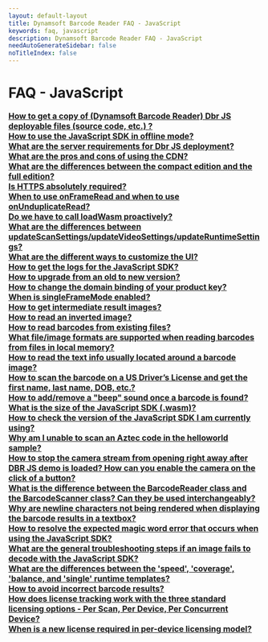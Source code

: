 ```yaml
---
layout: default-layout
title: Dynamsoft Barcode Reader FAQ - JavaScript
keywords: faq, javascript
description: Dynamsoft Barcode Reader FAQ - JavaScript
needAutoGenerateSidebar: false
noTitleIndex: false
---
```


<style>
h2 {
    font-size:medium;
    margin: 0;
}
</style>

# FAQ - JavaScript

## <a href="{{site.faq_js}}ways-to-copy-dbr-js-deployable-files.html" target="_blank">How to get a copy of (Dynamsoft Barcode Reader) Dbr JS deployable files (source code, etc.) ?</a>

## <a href="{{site.faq_js}}javascript-sdk-offline-mode-use.html" target="_blank">How to use the JavaScript SDK in offline mode?</a>

## <a href="{{site.faq_js}}server-requirements-for-dbr-js-deployment.html" target="_blank">What are the server requirements for Dbr JS deployment?</a>

## <a href="{{site.faq_js}}pros-and-cons-of-cdn.html" target="_blank">What are the pros and cons of using the CDN?</a>

## <a href="{{site.faq_js}}differences-between-full-and-compact-editions.html" target="_blank">What are the differences between the compact edition and the full edition?</a>

## <a href="{{site.faq_js}}is-https-required.html" target="_blank">Is HTTPS absolutely required?</a>

## <a href="{{site.faq_js}}use-of-onFrameRead-and-onUnduplicateRead.html" target="_blank">When to use onFrameRead and when to use onUnduplicateRead?</a>

## <a href="{{site.faq_js}}call-loadWasm-proactively.html" target="_blank">Do we have to call loadWasm proactively?</a>

## <a href="{{site.faq_js}}differences-between-updateScanSettings-updateVideoSettings-and-updateRuntimeSettings.html" target="_blank">What are the differences between updateScanSettings/updateVideoSettings/updateRuntimeSettings?</a>

## <a href="{{site.faq_js}}different-ways-to-customize-ui.html" target="_blank">What are the different ways to customize the UI?</a>

## <a href="{{site.faq_js}}get-sdk-logs.html" target="_blank">How to get the logs for the JavaScript SDK?</a>

## <a href="{{site.faq_js}}upgrade-old-to-new.html" target="_blank">How to upgrade from an old to new version?</a>

## <a href="{{site.faq_js}}change-domain-binding-of-product-key.html" target="_blank">How to change the domain binding of your product key?</a>

## <a href="{{site.faq_js}}when-singleFrameMode-is-enabled.html" target="_blank">When is singleFrameMode enabled?</a>

## <a href="{{site.faq_js}}get-intermediate-result-images.html" target="_blank">How to get intermediate result images?</a>

## <a href="{{site.faq_js}}read-inverted-image.html" target="_blank">How to read an inverted image?</a>

## <a href="{{site.faq_js}}read-from-existing-files.html" target="_blank">How to read barcodes from existing files?</a>

## <a href="{{site.faq_js}}formats-supported-for-existing-files.html" target="_blank">What file/image formats are supported when reading barcodes from files in local memory?</a>

## <a href="{{site.faq_js}}read-text-from-barcode-image.html" target="_blank">How to read the text info usually located around a barcode image?</a>

## <a href="{{site.faq_js}}scan-US-drivers-license.html" target="_blank">How to scan the barcode on a US Driver’s License and get the first name, last name, DOB, etc.?</a>

## <a href="{{site.faq_js}}add-remove-beep-sound.html" target="_blank">How to add/remove a "beep" sound once a barcode is found?</a>

## <a href="{{site.faq_js}}size-of-wasm.html" target="_blank">What is the size of the JavaScript SDK (.wasm)?</a>

## <a href="{{site.faq_js}}check-current-version.html" target="_blank">How to check the version of the JavaScript SDK I am currently using?</a>

## <a href="{{site.faq_js}}unable-to-scan-aztec-code.html" target="_blank">Why am I unable to scan an Aztec code in the helloworld sample?</a>

## <a href="{{site.faq_js}}stop-camera-to-open-right-away.html" target="_blank">How to stop the camera stream from opening right away after DBR JS demo is loaded? How can you enable the camera on the click of a button?</a>

## <a href="{{site.faq_js}}difference-between-barcodeReader-and-barcodeScanner.html" target="_blank">What is the difference between the BarcodeReader class and the BarcodeScanner class? Can they be used interchangeably?</a>

## <a href="{{site.faq_js}}newline-character-not-being-rendered.html" target="_blank">Why are newline characters not being rendered when displaying the barcode results in a textbox?</a>

## <a href="{{site.faq_js}}resolve-magic-word.html" target="_blank">How to resolve the expected magic word error that occurs when using the JavaScript SDK?</a>

## <a href="{{site.faq_js}}general-troubleshooting-steps-for-decode-failure.html" target="_blank">What are the general troubleshooting steps if an image fails to decode with the JavaScript SDK?</a>

## <a href="{{site.faq_js}}difference-between-bestspeed-and-bestcoverage.html" target="_blank">What are the differences between the 'speed', 'coverage', 'balance, and 'single' runtime templates?</a>

## <a href="{{site.faq_js}}avoid-incorrect-barcode-results.html" target="_blank">How to avoid incorrect barcode results?</a>

## <a href="{{site.faq_js}}how-license-tracking-works.html" target="_blank">How does license tracking work with the three standard licensing options - Per Scan, Per Device, Per Concurrent Device?</a>

## <a href="{{site.faq_js}}new-license-required-per-device-licensing.html" target="_blank">When is a new license required in per-device licensing model?</a>
